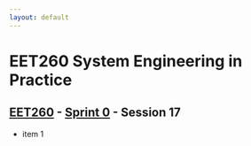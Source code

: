 ```yaml
---
layout: default
---
```


# EET260 System Engineering in Practice

## [EET260](../../) - [Sprint 0](../) - Session 17

- item 1
